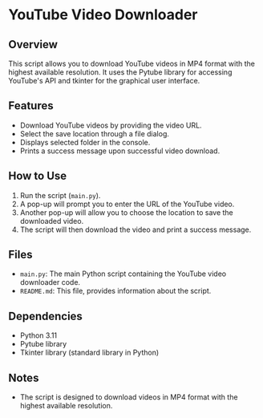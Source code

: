 # YouTube Video Downloader

## Overview

This script allows you to download YouTube videos in MP4 format with the highest available resolution. It uses the Pytube library for accessing YouTube's API and tkinter for the graphical user interface.

## Features

- Download YouTube videos by providing the video URL.
- Select the save location through a file dialog.
- Displays selected folder in the console.
- Prints a success message upon successful video download.

## How to Use

1. Run the script (`main.py`).
2. A pop-up will prompt you to enter the URL of the YouTube video.
3. Another pop-up will allow you to choose the location to save the downloaded video.
4. The script will then download the video and print a success message.

## Files

- `main.py`: The main Python script containing the YouTube video downloader code.
- `README.md`: This file, provides information about the script.

## Dependencies

- Python 3.11
- Pytube library
- Tkinter library (standard library in Python)

## Notes

- The script is designed to download videos in MP4 format with the highest available resolution.

